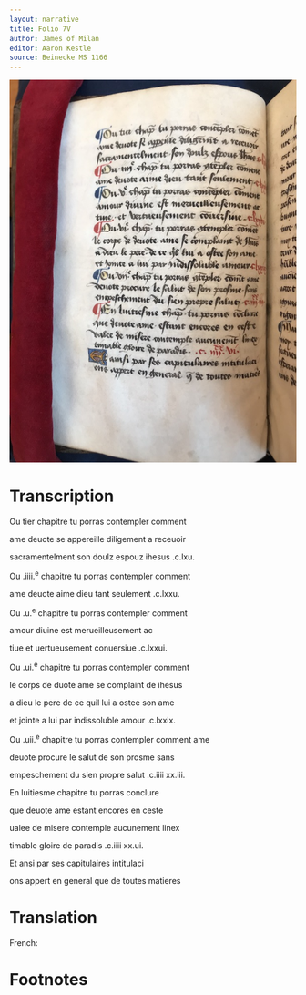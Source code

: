 ```yaml
---
layout: narrative
title: Folio 7V
author: James of Milan
editor: Aaron Kestle
source: Beinecke MS 1166
---
```


![Beinecke MS 1166 Folio 7V](https://raw.githubusercontent.com/oldfrenchtexts/L-aiguillon-d-amour-divine/master/assets/7V.jpg)
# Transcription

Ou tier chapitre tu porras contempler comment

ame deuote se appereille diligement a receuoir 

sacramentelment son doulz espouz ihesus .c.lxu.

Ou .iiii.<sup>e</sup> chapitre tu porras contempler comment

ame deuote aime dieu tant seulement .c.lxxu. 

Ou .u.<sup>e</sup> chapitre tu porras contempler comment

amour diuine est merueilleusement ac

tiue et uertueusement conuersiue .c.lxxui.

Ou .ui.<sup>e</sup> chapitre tu porras contempler comment

le corps de duote ame se complaint de ihesus

a dieu le pere de ce quil lui a ostee son ame 

et jointe a lui par indissoluble amour .c.lxxix.

Ou .uii.<sup>e</sup> chapitre tu porras contempler comment ame 

deuote procure le salut de son prosme sans

empeschement du sien propre salut .c.iiii xx.iii.

En luitiesme chapitre tu porras conclure

que deuote ame estant encores en ceste

ualee de misere contemple aucunement linex

timable gloire de paradis .c.iiii xx.ui. 

Et ansi par ses capitulaires intitulaci 

ons appert en general que de toutes matieres

# Translation

French: 

# Footnotes

